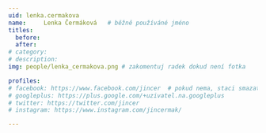 ```yaml
---
uid: lenka.cermakova
name:     Lenka Čermáková  	# běžně používáné jméno
titles:
  before: 
  after: 
# category:
# description: 
img: people/lenka_cermakova.png # zakomentuj radek dokud není fotka

profiles:
# facebook: https://www.facebook.com/jincer  # pokud nema, staci smazat tuto radku
# googleplus: https://plus.google.com/+uzivatel.na.googleplus
# twitter: https://twitter.com/jincer
# instagram: https://www.instagram.com/jincermak/ 

---
```

